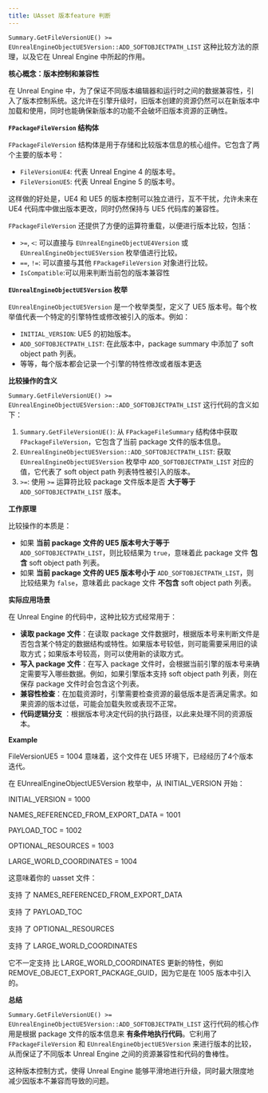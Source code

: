 ```yaml
---
title: UAsset 版本feature 判断
---
```


`Summary.GetFileVersionUE() >= EUnrealEngineObjectUE5Version::ADD_SOFTOBJECTPATH_LIST` 这种比较方法的原理，以及它在 Unreal Engine 中所起的作用。

**核心概念：版本控制和兼容性**

在 Unreal Engine 中，为了保证不同版本编辑器和运行时之间的数据兼容性，引入了版本控制系统。这允许在引擎升级时，旧版本创建的资源仍然可以在新版本中加载和使用，同时也能确保新版本的功能不会破坏旧版本资源的正确性。

**`FPackageFileVersion` 结构体**

`FPackageFileVersion` 结构体是用于存储和比较版本信息的核心组件。它包含了两个主要的版本号：

*   `FileVersionUE4`: 代表 Unreal Engine 4 的版本号。
*   `FileVersionUE5`: 代表 Unreal Engine 5 的版本号。

这样做的好处是，UE4 和 UE5 的版本控制可以独立进行，互不干扰，允许未来在 UE4 代码库中做出版本更改，同时仍然保持与 UE5 代码库的兼容性。

`FPackageFileVersion` 还提供了方便的运算符重载，以便进行版本比较，包括：

*   `>=`, `<`: 可以直接与 `EUnrealEngineObjectUE4Version` 或 `EUnrealEngineObjectUE5Version` 枚举值进行比较。
*   `==`, `!=`: 可以直接与其他 `FPackageFileVersion` 对象进行比较。
*  `IsCompatible`:可以用来判断当前包的版本兼容性

**`EUnrealEngineObjectUE5Version` 枚举**

`EUnrealEngineObjectUE5Version` 是一个枚举类型，定义了 UE5 版本号。每个枚举值代表一个特定的引擎特性或修改被引入的版本。例如：

*   `INITIAL_VERSION`: UE5 的初始版本。
*   `ADD_SOFTOBJECTPATH_LIST`: 在此版本中，package summary 中添加了 soft object path 列表。
*  等等，每个版本都会记录一个引擎的特性修改或者版本更迭

**比较操作的含义**

`Summary.GetFileVersionUE() >= EUnrealEngineObjectUE5Version::ADD_SOFTOBJECTPATH_LIST` 这行代码的含义如下：

1.  `Summary.GetFileVersionUE()`: 从 `FPackageFileSummary` 结构体中获取 `FPackageFileVersion`，它包含了当前 package 文件的版本信息。
2.  `EUnrealEngineObjectUE5Version::ADD_SOFTOBJECTPATH_LIST`: 获取 `EUnrealEngineObjectUE5Version` 枚举中 `ADD_SOFTOBJECTPATH_LIST` 对应的值，它代表了 soft object path 列表特性被引入的版本。
3.  `>=`:  使用 `>=` 运算符比较 package 文件版本是否 **大于等于** `ADD_SOFTOBJECTPATH_LIST` 版本。

**工作原理**

比较操作的本质是：

*   如果 **当前 package 文件的 UE5 版本号大于等于** `ADD_SOFTOBJECTPATH_LIST`，则比较结果为 `true`，意味着此 package 文件 **包含** soft object path 列表。
*   如果 **当前 package 文件的 UE5 版本号小于** `ADD_SOFTOBJECTPATH_LIST`，则比较结果为 `false`，意味着此 package 文件 **不包含** soft object path 列表。

**实际应用场景**

在 Unreal Engine 的代码中，这种比较方式经常用于：

*   **读取 package 文件**：在读取 package 文件数据时，根据版本号来判断文件是否包含某个特定的数据结构或特性。如果版本号较低，则可能需要采用旧的读取方式；如果版本号较高，则可以使用新的读取方式。
*   **写入 package 文件**：在写入 package 文件时，会根据当前引擎的版本号来确定需要写入哪些数据。例如，如果引擎版本支持 soft object path 列表，则在保存 package 文件时会包含这个列表。
*   **兼容性检查**：在加载资源时，引擎需要检查资源的最低版本是否满足需求。如果资源的版本过低，可能会加载失败或表现不正常。
*  **代码逻辑分支** ：根据版本号决定代码的执行路径，以此来处理不同的资源版本。


**Example**

FileVersionUE5 = 1004 意味着，这个文件在 UE5 环境下，已经经历了4个版本迭代。

在 EUnrealEngineObjectUE5Version 枚举中，从 INITIAL_VERSION 开始：

INITIAL_VERSION = 1000

NAMES_REFERENCED_FROM_EXPORT_DATA = 1001

PAYLOAD_TOC = 1002

OPTIONAL_RESOURCES = 1003

LARGE_WORLD_COORDINATES = 1004

这意味着你的 uasset 文件：

支持 了 NAMES_REFERENCED_FROM_EXPORT_DATA

支持 了 PAYLOAD_TOC

支持 了 OPTIONAL_RESOURCES

支持 了 LARGE_WORLD_COORDINATES

它不一定支持 比 LARGE_WORLD_COORDINATES 更新的特性，例如 REMOVE_OBJECT_EXPORT_PACKAGE_GUID，因为它是在 1005 版本中引入的。

**总结**

`Summary.GetFileVersionUE() >= EUnrealEngineObjectUE5Version::ADD_SOFTOBJECTPATH_LIST`  这行代码的核心作用是根据 package 文件的版本信息来 **有条件地执行代码**。它利用了 `FPackageFileVersion` 和 `EUnrealEngineObjectUE5Version` 来进行版本的比较，从而保证了不同版本 Unreal Engine 之间的资源兼容性和代码的鲁棒性。

这种版本控制方式，使得 Unreal Engine 能够平滑地进行升级，同时最大限度地减少因版本不兼容而导致的问题。
